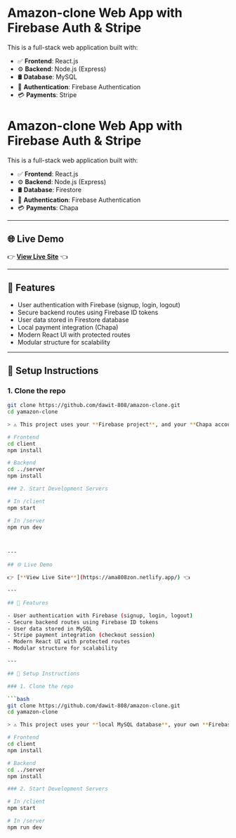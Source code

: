 # Amazon-clone Web App with Firebase Auth & Stripe

This is a full-stack web application built with:

- ✅ **Frontend**: React.js
- ⚙️ **Backend**: Node.js (Express)
- 🛢️ **Database**: MySQL
- 🔐 **Authentication**: Firebase Authentication
- 💳 **Payments**: Stripe

# Amazon-clone Web App with Firebase Auth & Stripe

This is a full-stack web application built with:

- ✅ **Frontend**: React.js
- ⚙️ **Backend**: Node.js (Express)
- 🛢️ **Database**: Firestore
- 🔐 **Authentication**: Firebase Authentication
- 💳 **Payments**: Chapa

---

## 🌐 Live Demo

👉 [**View Live Site**](https://ama808zon.netlify.app/) 👈

---

## 🚀 Features

- User authentication with Firebase (signup, login, logout)
- Secure backend routes using Firebase ID tokens
- User data stored in Firestore database
- Local payment integration (Chapa)
- Modern React UI with protected routes
- Modular structure for scalability

---

## 🔧 Setup Instructions

### 1. Clone the repo

````bash
git clone https://github.com/dawit-808/amazon-clone.git
cd yamazon-clone

> ⚠️ This project uses your **Firebase project**, and your **Chapa account**. Make sure to configure your `.env` file with the correct credentials.

# Frontend
cd client
npm install

# Backend
cd ../server
npm install

### 2. Start Development Servers

# In /client
npm start

# In /server
npm run dev



---

## 🌐 Live Demo

👉 [**View Live Site**](https://ama808zon.netlify.app/) 👈

---

## 🚀 Features

- User authentication with Firebase (signup, login, logout)
- Secure backend routes using Firebase ID tokens
- User data stored in MySQL
- Stripe payment integration (checkout session)
- Modern React UI with protected routes
- Modular structure for scalability

---

## 🔧 Setup Instructions

### 1. Clone the repo

```bash
git clone https://github.com/dawit-808/amazon-clone.git
cd yamazon-clone

> ⚠️ This project uses your **local MySQL database**, your own **Firebase project**, and your **Stripe account**. Make sure to configure your `.env` file with the correct credentials.

# Frontend
cd client
npm install

# Backend
cd ../server
npm install

### 2. Start Development Servers

# In /client
npm start

# In /server
npm run dev


````

